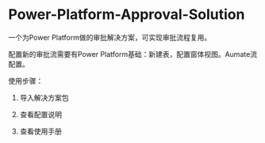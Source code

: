 # Power-Platform-Approval-Solution
一个为Power Platform做的审批解决方案，可实现审批流程复用。

配置新的审批流需要有Power Platform基础：新建表，配置窗体视图。Aumate流配置。

使用步骤：

1. 导入解决方案包 

2. 查看配置说明

3. 查看使用手册


